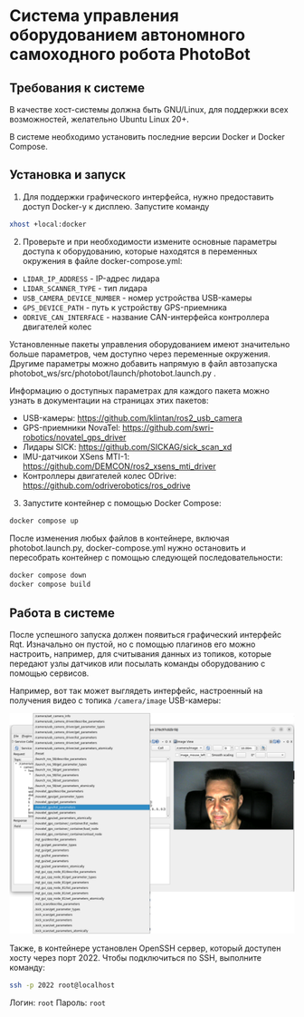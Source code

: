 # Система управления оборудованием автономного самоходного робота PhotoBot

## Требования к системе

В качестве хост-системы должна быть GNU/Linux, для поддержки всех возможностей, желательно Ubuntu Linux 20+.

В системе необходимо установить последние версии Docker и Docker Compose.

## Установка и запуск

1. Для поддержки графического интерфейса, нужно предоставить доступ Docker-y к дисплею. Запустите команду

```bash
xhost +local:docker
```

2. Проверьте и при необходимости измените основные параметры доступа к оборудованию, которые находятся в переменных окружения в файле docker-compose.yml:

* `LIDAR_IP_ADDRESS` - IP-адрес лидара
* `LIDAR_SCANNER_TYPE` - тип лидара
* `USB_CAMERA_DEVICE_NUMBER` - номер устройства USB-камеры
* `GPS_DEVICE_PATH` - путь к устройству GPS-приемника
* `ODRIVE_CAN_INTERFACE` - название CAN-интерфейса контроллера двигателей колес

Установленные пакеты управления оборудованием имеют значительно больше параметров, чем доступно через переменные окружения. Другиме параметры можно добавить напрямую в файл автозапуска photobot_ws/src/photobot/launch/photobot.launch.py .

Информацию о доступных параметрах для каждого пакета можно узнать в документации на страницах этих пакетов:

* USB-камеры: https://github.com/klintan/ros2_usb_camera
* GPS-приемники NovaTel: https://github.com/swri-robotics/novatel_gps_driver   
* Лидары SICK: https://github.com/SICKAG/sick_scan_xd 
* IMU-датчикои XSens MTI-1: https://github.com/DEMCON/ros2_xsens_mti_driver
* Контроллеры двигателей колес ODrive: https://github.com/odriverobotics/ros_odrive

3. Запустите контейнер с помощью Docker Compose:

```bash
docker compose up
```

После изменения любых файлов в контейнере, включая photobot.launch.py, docker-compose.yml нужно остановить и пересобрать контейнер с помощью следующей последовательности:

```bash
docker compose down
docker compose build
```

## Работа в системе

После успешного запуска должен появиться графический интерфейс Rqt. Изначально он пустой, но с помощью плагинов его можно настроить, например, для считывания данных из топиков, которые передают узлы датчиков или посылать команды оборудованию с помощью сервисов.

Например, вот так может выглядеть интерфейс, настроенный на получения видео с топика `/camera/image` USB-камеры:

![text](rqt.png)

Также, в контейнере установлен OpenSSH сервер, который доступен хосту через порт 2022. Чтобы подключиться по SSH, выполните команду:

```bash
ssh -p 2022 root@localhost
```

Логин: `root`
Пароль: `root`